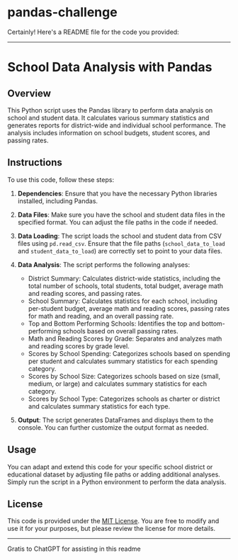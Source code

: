 # pandas-challenge

Certainly! Here's a README file for the code you provided:

---

# School Data Analysis with Pandas

## Overview

This Python script uses the Pandas library to perform data analysis on school and student data. It calculates various summary statistics and generates reports for district-wide and individual school performance. The analysis includes information on school budgets, student scores, and passing rates.

## Instructions

To use this code, follow these steps:

1. **Dependencies**: Ensure that you have the necessary Python libraries installed, including Pandas.

2. **Data Files**: Make sure you have the school and student data files in the specified format. You can adjust the file paths in the code if needed.

3. **Data Loading**: The script loads the school and student data from CSV files using `pd.read_csv`. Ensure that the file paths (`school_data_to_load` and `student_data_to_load`) are correctly set to point to your data files.

4. **Data Analysis**: The script performs the following analyses:

   - District Summary: Calculates district-wide statistics, including the total number of schools, total students, total budget, average math and reading scores, and passing rates.
   - School Summary: Calculates statistics for each school, including per-student budget, average math and reading scores, passing rates for math and reading, and an overall passing rate.
   - Top and Bottom Performing Schools: Identifies the top and bottom-performing schools based on overall passing rates.
   - Math and Reading Scores by Grade: Separates and analyzes math and reading scores by grade level.
   - Scores by School Spending: Categorizes schools based on spending per student and calculates summary statistics for each spending category.
   - Scores by School Size: Categorizes schools based on size (small, medium, or large) and calculates summary statistics for each category.
   - Scores by School Type: Categorizes schools as charter or district and calculates summary statistics for each type.

5. **Output**: The script generates DataFrames and displays them to the console. You can further customize the output format as needed.

## Usage

You can adapt and extend this code for your specific school district or educational dataset by adjusting file paths or adding additional analyses. Simply run the script in a Python environment to perform the data analysis.

## License

This code is provided under the [MIT License](LICENSE.md). You are free to modify and use it for your purposes, but please review the license for more details.

---

Gratis to ChatGPT for assisting in this readme
